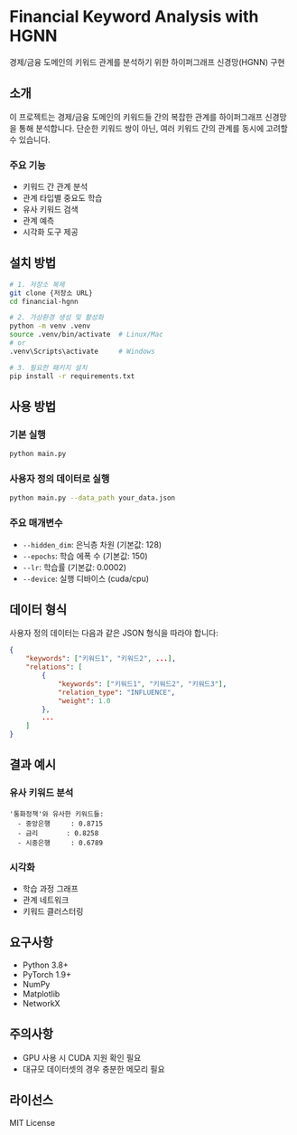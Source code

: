 # Financial Keyword Analysis with HGNN
경제/금융 도메인의 키워드 관계를 분석하기 위한 하이퍼그래프 신경망(HGNN) 구현

## 소개
이 프로젝트는 경제/금융 도메인의 키워드들 간의 복잡한 관계를 하이퍼그래프 신경망을 통해 분석합니다. 단순한 키워드 쌍이 아닌, 여러 키워드 간의 관계를 동시에 고려할 수 있습니다.

### 주요 기능
- 키워드 간 관계 분석
- 관계 타입별 중요도 학습
- 유사 키워드 검색
- 관계 예측
- 시각화 도구 제공

## 설치 방법
```bash
# 1. 저장소 복제
git clone {저장소 URL}
cd financial-hgnn

# 2. 가상환경 생성 및 활성화
python -m venv .venv
source .venv/bin/activate  # Linux/Mac
# or
.venv\Scripts\activate     # Windows

# 3. 필요한 패키지 설치
pip install -r requirements.txt
```

## 사용 방법

### 기본 실행
```bash
python main.py
```

### 사용자 정의 데이터로 실행
```bash
python main.py --data_path your_data.json
```

### 주요 매개변수
- `--hidden_dim`: 은닉층 차원 (기본값: 128)
- `--epochs`: 학습 에폭 수 (기본값: 150)
- `--lr`: 학습률 (기본값: 0.0002)
- `--device`: 실행 디바이스 (cuda/cpu)

## 데이터 형식
사용자 정의 데이터는 다음과 같은 JSON 형식을 따라야 합니다:

```json
{
    "keywords": ["키워드1", "키워드2", ...],
    "relations": [
        {
            "keywords": ["키워드1", "키워드2", "키워드3"],
            "relation_type": "INFLUENCE",
            "weight": 1.0
        },
        ...
    ]
}
```

## 결과 예시

### 유사 키워드 분석
```
'통화정책'와 유사한 키워드들:
  - 중앙은행     : 0.8715
  - 금리       : 0.8258
  - 시중은행     : 0.6789
```

### 시각화
- 학습 과정 그래프
- 관계 네트워크
- 키워드 클러스터링

## 요구사항
- Python 3.8+
- PyTorch 1.9+
- NumPy
- Matplotlib
- NetworkX

## 주의사항
- GPU 사용 시 CUDA 지원 확인 필요
- 대규모 데이터셋의 경우 충분한 메모리 필요

## 라이선스
MIT License